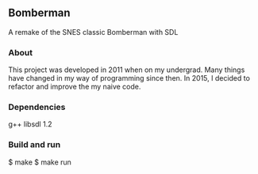 ## Bomberman
A remake of the SNES classic Bomberman with SDL


### About
This project was developed in 2011 when on my undergrad. Many things have changed in my way of programming since then. In 2015, I decided to refactor and improve the my naive code.


### Dependencies
g++ 
libsdl 1.2

### Build and run
$ make
$ make run



